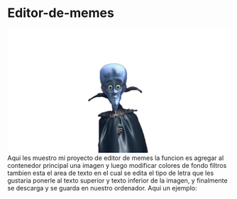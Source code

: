 # Editor-de-memes
![Alt text](imagenes/lo-logro-senor-lo-logre-lo-logro41577176088.png)
Aqui les muestro mi proyecto de editor de memes
la funcion es agregar al contenedor principal una imagen y luego modificar colores
de fondo filtros 
tambien esta el area de texto en el cual se edita el tipo de letra que les gustaria ponerle al texto superior y texto inferior de la imagen, y finalmente se descarga y se guarda en nuestro ordenador.
Aqui un ejemplo:

